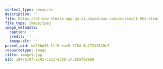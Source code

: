 ```yaml
---
content_type: resource
description: ''
file: https://ol-ocw-studio-app-qa.s3.amazonaws.com/courses/1-051-structural-engineering-design-fall-2003/1847678f2c03c262e3b8175ebafd8eb9_image3.jpg
file_type: image/jpeg
image_metadata:
  caption: ''
  credit: ''
  image-alt: ''
parent_uid: be25bd38-11f6-eae5-570d-0a272d2648c7
resourcetype: Image
title: image3.jpg
uid: 1847678f-2c03-c262-e3b8-175ebafd8eb9
---
```

